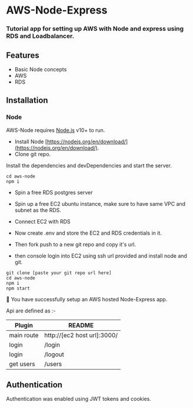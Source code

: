 # AWS-Node-Express
### Tutorial app for setting up AWS with Node and express using RDS and Loadbalancer.


## Features

- Basic Node concepts
- AWS
- RDS

## Installation

### Node

AWS-Node requires [Node.js](https://nodejs.org/) v10+ to run.

- Install Node [https://nodejs.org/en/download/](https://nodejs.org/en/download/).
- Clone git repo.

Install the dependencies and devDependencies and start the server.

```
cd aws-node
npm i
```

- Spin a free RDS postgres server
- Spin up a free EC2 ubuntu instance, make sure to have same VPC and subnet as the RDS.
- Connect EC2 with RDS

- Now create .env and store the EC2 and RDS credentials in it.
-  Then fork push to a new git repo and copy it's url.
- then console login into EC2 using ssh url provided and install node and git.

```
git clone [paste your git repo url here]
cd aws-node
npm i
npm start
```

🎉 You have successfully setup an AWS hosted Node-Express app.

Api are defined as :-

| Plugin | README |
| ------ | ------ |
| main route | http://[ec2 host url]:3000/ |
| login | /login |
| login | /logout |
| get users | /users

## Authentication

Authentication was enabled using JWT tokens and cookies.
